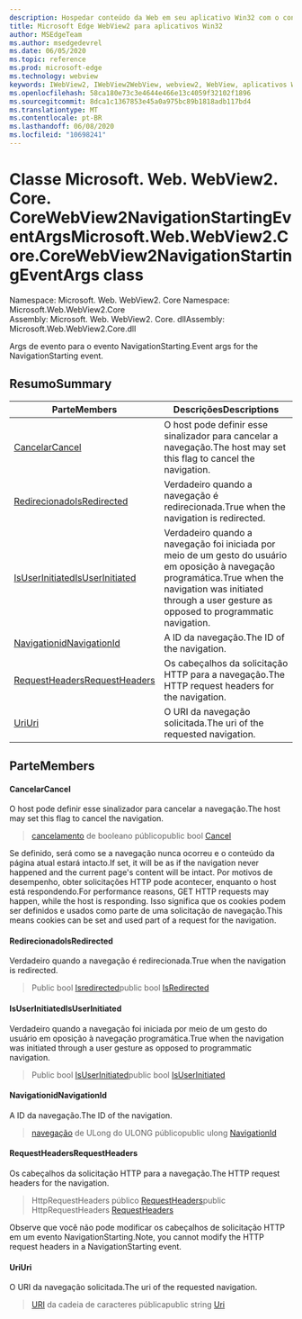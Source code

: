 ```yaml
---
description: Hospedar conteúdo da Web em seu aplicativo Win32 com o controle WebView2 do Microsoft Edge
title: Microsoft Edge WebView2 para aplicativos Win32
author: MSEdgeTeam
ms.author: msedgedevrel
ms.date: 06/05/2020
ms.topic: reference
ms.prod: microsoft-edge
ms.technology: webview
keywords: IWebView2, IWebView2WebView, webview2, WebView, aplicativos Win32, Win32, Edge, ICoreWebView2, ICoreWebView2Controller, controle do navegador, HTML Edge
ms.openlocfilehash: 58ca180e73c3e4644e466e13c4059f32102f1896
ms.sourcegitcommit: 8dca1c1367853e45a0a975bc89b1818adb117bd4
ms.translationtype: MT
ms.contentlocale: pt-BR
ms.lasthandoff: 06/08/2020
ms.locfileid: "10698241"
---
```

# <span data-ttu-id="96864-104">Classe Microsoft. Web. WebView2. Core. CoreWebView2NavigationStartingEventArgs</span><span class="sxs-lookup"><span data-stu-id="96864-104">Microsoft.Web.WebView2.Core.CoreWebView2NavigationStartingEventArgs class</span></span> 

<span data-ttu-id="96864-105">Namespace: Microsoft. Web. WebView2. Core </span><span class="sxs-lookup"><span data-stu-id="96864-105">Namespace: Microsoft.Web.WebView2.Core</span></span>\
<span data-ttu-id="96864-106">Assembly: Microsoft. Web. WebView2. Core. dll</span><span class="sxs-lookup"><span data-stu-id="96864-106">Assembly: Microsoft.Web.WebView2.Core.dll</span></span>

<span data-ttu-id="96864-107">Args de evento para o evento NavigationStarting.</span><span class="sxs-lookup"><span data-stu-id="96864-107">Event args for the NavigationStarting event.</span></span>

## <span data-ttu-id="96864-108">Resumo</span><span class="sxs-lookup"><span data-stu-id="96864-108">Summary</span></span>

 <span data-ttu-id="96864-109">Parte</span><span class="sxs-lookup"><span data-stu-id="96864-109">Members</span></span>                        | <span data-ttu-id="96864-110">Descrições</span><span class="sxs-lookup"><span data-stu-id="96864-110">Descriptions</span></span>
--------------------------------|---------------------------------------------
[<span data-ttu-id="96864-111">Cancelar</span><span class="sxs-lookup"><span data-stu-id="96864-111">Cancel</span></span>](#cancel) | <span data-ttu-id="96864-112">O host pode definir esse sinalizador para cancelar a navegação.</span><span class="sxs-lookup"><span data-stu-id="96864-112">The host may set this flag to cancel the navigation.</span></span>
[<span data-ttu-id="96864-113">Redirecionado</span><span class="sxs-lookup"><span data-stu-id="96864-113">IsRedirected</span></span>](#isredirected) | <span data-ttu-id="96864-114">Verdadeiro quando a navegação é redirecionada.</span><span class="sxs-lookup"><span data-stu-id="96864-114">True when the navigation is redirected.</span></span>
[<span data-ttu-id="96864-115">IsUserInitiated</span><span class="sxs-lookup"><span data-stu-id="96864-115">IsUserInitiated</span></span>](#isuserinitiated) | <span data-ttu-id="96864-116">Verdadeiro quando a navegação foi iniciada por meio de um gesto do usuário em oposição à navegação programática.</span><span class="sxs-lookup"><span data-stu-id="96864-116">True when the navigation was initiated through a user gesture as opposed to programmatic navigation.</span></span>
[<span data-ttu-id="96864-117">Navigationid</span><span class="sxs-lookup"><span data-stu-id="96864-117">NavigationId</span></span>](#navigationid) | <span data-ttu-id="96864-118">A ID da navegação.</span><span class="sxs-lookup"><span data-stu-id="96864-118">The ID of the navigation.</span></span>
[<span data-ttu-id="96864-119">RequestHeaders</span><span class="sxs-lookup"><span data-stu-id="96864-119">RequestHeaders</span></span>](#requestheaders) | <span data-ttu-id="96864-120">Os cabeçalhos da solicitação HTTP para a navegação.</span><span class="sxs-lookup"><span data-stu-id="96864-120">The HTTP request headers for the navigation.</span></span>
[<span data-ttu-id="96864-121">Uri</span><span class="sxs-lookup"><span data-stu-id="96864-121">Uri</span></span>](#uri) | <span data-ttu-id="96864-122">O URI da navegação solicitada.</span><span class="sxs-lookup"><span data-stu-id="96864-122">The uri of the requested navigation.</span></span>

## <span data-ttu-id="96864-123">Parte</span><span class="sxs-lookup"><span data-stu-id="96864-123">Members</span></span>

#### <span data-ttu-id="96864-124">Cancelar</span><span class="sxs-lookup"><span data-stu-id="96864-124">Cancel</span></span> 

<span data-ttu-id="96864-125">O host pode definir esse sinalizador para cancelar a navegação.</span><span class="sxs-lookup"><span data-stu-id="96864-125">The host may set this flag to cancel the navigation.</span></span>

> <span data-ttu-id="96864-126">[cancelamento](#cancel) de booleano público</span><span class="sxs-lookup"><span data-stu-id="96864-126">public bool [Cancel](#cancel)</span></span>

<span data-ttu-id="96864-127">Se definido, será como se a navegação nunca ocorreu e o conteúdo da página atual estará intacto.</span><span class="sxs-lookup"><span data-stu-id="96864-127">If set, it will be as if the navigation never happened and the current page's content will be intact.</span></span> <span data-ttu-id="96864-128">Por motivos de desempenho, obter solicitações HTTP pode acontecer, enquanto o host está respondendo.</span><span class="sxs-lookup"><span data-stu-id="96864-128">For performance reasons, GET HTTP requests may happen, while the host is responding.</span></span> <span data-ttu-id="96864-129">Isso significa que os cookies podem ser definidos e usados como parte de uma solicitação de navegação.</span><span class="sxs-lookup"><span data-stu-id="96864-129">This means cookies can be set and used part of a request for the navigation.</span></span>

#### <span data-ttu-id="96864-130">Redirecionado</span><span class="sxs-lookup"><span data-stu-id="96864-130">IsRedirected</span></span> 

<span data-ttu-id="96864-131">Verdadeiro quando a navegação é redirecionada.</span><span class="sxs-lookup"><span data-stu-id="96864-131">True when the navigation is redirected.</span></span>

> <span data-ttu-id="96864-132">Public bool [Isredirected](#isredirected)</span><span class="sxs-lookup"><span data-stu-id="96864-132">public bool [IsRedirected](#isredirected)</span></span>

#### <span data-ttu-id="96864-133">IsUserInitiated</span><span class="sxs-lookup"><span data-stu-id="96864-133">IsUserInitiated</span></span> 

<span data-ttu-id="96864-134">Verdadeiro quando a navegação foi iniciada por meio de um gesto do usuário em oposição à navegação programática.</span><span class="sxs-lookup"><span data-stu-id="96864-134">True when the navigation was initiated through a user gesture as opposed to programmatic navigation.</span></span>

> <span data-ttu-id="96864-135">Public bool [IsUserInitiated](#isuserinitiated)</span><span class="sxs-lookup"><span data-stu-id="96864-135">public bool [IsUserInitiated](#isuserinitiated)</span></span>

#### <span data-ttu-id="96864-136">Navigationid</span><span class="sxs-lookup"><span data-stu-id="96864-136">NavigationId</span></span> 

<span data-ttu-id="96864-137">A ID da navegação.</span><span class="sxs-lookup"><span data-stu-id="96864-137">The ID of the navigation.</span></span>

> <span data-ttu-id="96864-138">[navegação](#navigationid) de ULong do ULONG público</span><span class="sxs-lookup"><span data-stu-id="96864-138">public ulong [NavigationId](#navigationid)</span></span>

#### <span data-ttu-id="96864-139">RequestHeaders</span><span class="sxs-lookup"><span data-stu-id="96864-139">RequestHeaders</span></span> 

<span data-ttu-id="96864-140">Os cabeçalhos da solicitação HTTP para a navegação.</span><span class="sxs-lookup"><span data-stu-id="96864-140">The HTTP request headers for the navigation.</span></span>

> <span data-ttu-id="96864-141">HttpRequestHeaders público [RequestHeaders](#requestheaders)</span><span class="sxs-lookup"><span data-stu-id="96864-141">public HttpRequestHeaders [RequestHeaders](#requestheaders)</span></span>

<span data-ttu-id="96864-142">Observe que você não pode modificar os cabeçalhos de solicitação HTTP em um evento NavigationStarting.</span><span class="sxs-lookup"><span data-stu-id="96864-142">Note, you cannot modify the HTTP request headers in a NavigationStarting event.</span></span>

#### <span data-ttu-id="96864-143">Uri</span><span class="sxs-lookup"><span data-stu-id="96864-143">Uri</span></span> 

<span data-ttu-id="96864-144">O URI da navegação solicitada.</span><span class="sxs-lookup"><span data-stu-id="96864-144">The uri of the requested navigation.</span></span>

> <span data-ttu-id="96864-145">[URI](#uri) da cadeia de caracteres pública</span><span class="sxs-lookup"><span data-stu-id="96864-145">public string [Uri](#uri)</span></span>

